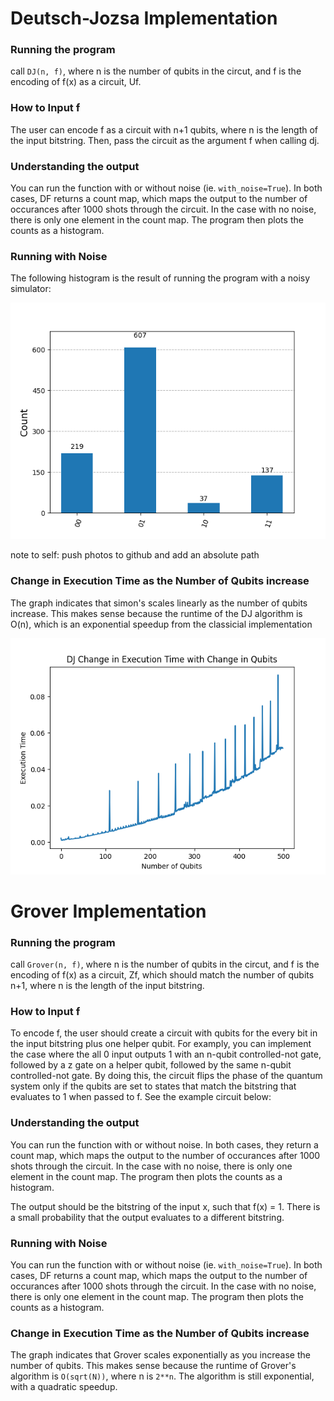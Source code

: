 # Deutsch-Jozsa Implementation 
### Running the program 
call ```DJ(n, f)```, where n is the number of qubits in the circut, and f is the encoding of f(x) as a circuit, Uf.
### How to Input f
The user can encode f as a circuit with n+1 qubits, where n is the length of the input bitstring. Then, pass the circuit as the argument f when calling dj. 
### Understanding the output
You can run the function with or without noise (ie. ```with_noise=True```). In both cases, DF returns a count map, which maps the output to the number of occurances after 1000 shots through the circuit. In the case with no noise, there is only one element in the count map. The program then plots the counts as a histogram. 

### Running with Noise 
The following histogram is the result of running the program with a noisy simulator:

![Image](https://raw.githubusercontent.com/LondonMae/qiskit_algos/main/img/dj_with_noise.png)

note to self: push photos to github and add an absolute path 

### Change in Execution Time as the Number of Qubits increase
The graph indicates that simon's scales linearly as the number of qubits increase. This makes sense because the runtime of the DJ algorithm is O(n), which is an exponential speedup from the classicial implementation

![Image](https://raw.githubusercontent.com/LondonMae/qiskit_algos/main//img/dj_execution_time.png)

# Grover Implementation
### Running the program 
call ```Grover(n, f)```, where n is the number of qubits in the circut, and f is the encoding of f(x) as a circuit, Zf, which should match the number of qubits n+1, where n is the length of the input bitstring. 
### How to Input f
To encode f, the user should create a circuit with qubits for the every bit in the input bitstring plus one helper qubit. For examply, you can implement the case where the all 0 input outputs 1 with an n-qubit controlled-not gate, followed by a z gate on a helper qubit, followed by the same n-qubit controlled-not gate. By doing this, the circuit flips the phase of the quantum system only if the qubits are set to states that match the bitstring that evaluates to 1 when passed to f. See the example circuit below:  

### Understanding the output
You can run the function with or without noise. In both cases, they return a count map, which maps the output to the number of occurances after 1000 shots through the circuit. In the case with no noise, there is only one element in the count map. The program then plots the counts as a histogram.  

The output should be the bitstring of the input x, such that f(x) = 1. There is a small probability that the output evaluates to a different bitstring.  

### Running with Noise 
You can run the function with or without noise (ie. ```with_noise=True```). In both cases, DF returns a count map, which maps the output to the number of occurances after 1000 shots through the circuit. In the case with no noise, there is only one element in the count map. The program then plots the counts as a histogram. 

### Change in Execution Time as the Number of Qubits increase
The graph indicates that Grover scales exponentially as you increase the number of qubits. This makes sense because the runtime of Grover's algorithm is ```O(sqrt(N))```, where n is ```2**n```. The algorithm is still exponential, with a quadratic speedup. 

